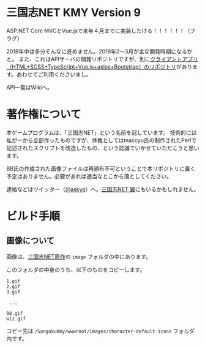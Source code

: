 # 三国志NET KMY Version 9

ASP.NET Core MVCとVue.jsで来年４月までに実装したける！！！！！！（フラグ）

2018年中は多分そんなに進めません。2019年2～3月が主な開発時期になるかと。
また、これはAPIサーバの開発リポジトリですが、別に[クライアントアプリ（HTML+SCSS+TypeScript+Vue.js+axios+Bootstrap）のリポジトリ](https://github.com/kmycode/sangokukmy-client)があります。あわせてご利用くださいまし。

API一覧はWikiへ。

# 著作権について

本ゲームプログラムは、「三国志NET」という名前を冠しています。
技術的には私が一から全部作ったものですが、体裁としてはmaccyu氏の制作されたPerlで記述されたスクリプトを改造したもの、という認識でいかせていただこうと思います。

BB氏の作成された画像ファイルは再頒布不可ということで本リポジトリに置く予定はありません。必要があれば適当なとこから落としてください。

連絡などはツイッター（[@askyq](https://twitter.com/askyq)）へ。[三国志NET 翼](http://ysks.sakura.ne.jp/tubasa/index.cgi)にもいるかもしれません。

# ビルド手順
## 画像について

画像は、[三国志NET原作](https://github.com/runtBlue/sangokushi-NET.original)の `image` フォルダの中にあります。

このフォルダの中身のうち、以下のものをコピーします。

~~~
1.gif
2.gif
3.gif

 ...

98.gif
wiz.gif
~~~

コピー先は `/SangokuKmy/wwwroot/images/character-default-icons` フォルダ内です。
